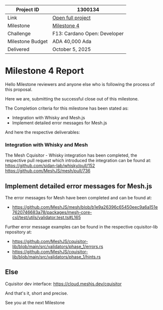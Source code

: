 |Project ID|1300134|
|-----------|-------------|
|Link|[Open full project](https://projectcatalyst.io/funds/10/f13-cardano-open-developers/mesh-cquisitor-transaction-investigation-tool)|
|Milestone|[Milestone 4](https://milestones.projectcatalyst.io/projects/1300134/milestones/4)
|Challenge|F13: Cardano Open: Developer|
|Milestone Budget|ADA 40,000 Ada|
|Delivered|October 5, 2025|

# Milestone 4 Report

Hello Milestone reviewers and anyone else who is following the process of this proposal.

Here we are, submitting the successful close out of this milestone.

The Completion criteria for this milestone has been stated as:
- Integration with Whisky and Mesh.js
- Implement detailed error messages for Mesh.js
  
And here the respective deliverables:

### Integration with Whisky and Mesh

The Mesh Cquisitor - Whisky integration has been completed, the respective pull request which introduced the integration can be found at:
https://github.com/sidan-lab/whisky/pull/152 
https://github.com/MeshJS/mesh/pull/736 




## Implement detailed error messages for Mesh.js

The error messages for Mesh have been completed and can be found at:
- https://github.com/MeshJS/mesh/blob/b1e9a26396c65450eec9a6a151e7620746683a78/packages/mesh-core-csl/test/utils/validator.test.ts#L165 

Further error message examples can be found in the respective cquisitor-lib repository at:
- https://github.com/MeshJS/cquisitor-lib/blob/main/src/validators/phase_1/errors.rs 
- https://github.com/MeshJS/cquisitor-lib/blob/main/src/validators/phase_1/hints.rs 

## Else

Cquisitor dev interface: https://cloud.meshjs.dev/cquisitor

And that's it, short and precise.

See you at the next Milestone
